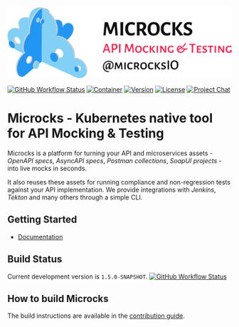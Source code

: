 <img src="./microcks-banner.png" width="600"> 

[![GitHub Workflow Status](https://img.shields.io/github/workflow/status/microcks/microcks/build-verify-package/1.5.x?logo=github&style=for-the-badge)](https://github.com/microcks/microcks/actions)
[![Container](https://img.shields.io/badge/dynamic/json?color=blueviolet&logo=docker&style=for-the-badge&label=Quay.io&query=tags[0].name&url=https://quay.io/api/v1/repository/microcks/microcks/tag/?limit=10&page=1&onlyActiveTags=true)](https://quay.io/repository/microcks/microcks?tab=tags)
[![Version](https://img.shields.io/maven-central/v/io.github.microcks/microcks?color=blue&style=for-the-badge)]((https://search.maven.org/artifact/io.github.microcks/microcks))
[![License](https://img.shields.io/github/license/microcks/microcks?style=for-the-badge&logo=apache)](https://www.apache.org/licenses/LICENSE-2.0)
[![Project Chat](https://img.shields.io/badge/chat-on_zulip-pink.svg?color=ff69b4&style=for-the-badge&logo=zulip)](https://microcksio.zulipchat.com/)


# Microcks - Kubernetes native tool for API Mocking & Testing

Microcks is a platform for turning your API and microservices assets - *OpenAPI specs*, *AsyncAPI specs*, *Postman collections*, *SoapUI projects* - into live mocks in seconds.

It also reuses these assets for running compliance and non-regression tests against your API implementation. We provide integrations with *Jenkins*, *Tekton* and many others through a simple CLI.

## Getting Started

* [Documentation](https://microcks.io/documentation/getting-started/)

## Build Status

Current development version is `1.5.0-SNAPSHOT`. [![GitHub Workflow Status](https://img.shields.io/github/workflow/status/microcks/microcks/build-verify-package/1.5.x?logo=github&style=for-the-badge)](https://github.com/microcks/microcks/actions)

## How to build Microcks

The build instructions are available in the [contribution guide](CONTRIBUTING.md).

